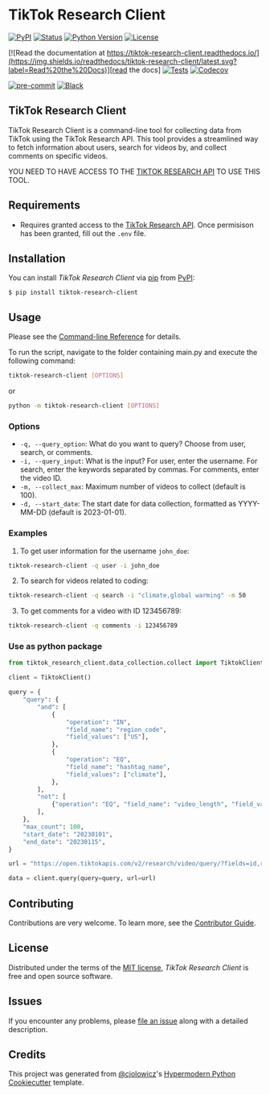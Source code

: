 # TikTok Research Client

[![PyPI](https://img.shields.io/pypi/v/tiktok-research-client.svg)][pypi_]
[![Status](https://img.shields.io/pypi/status/tiktok-research-client.svg)][status]
[![Python Version](https://img.shields.io/pypi/pyversions/tiktok-research-client)][python version]
[![License](https://img.shields.io/pypi/l/tiktok-research-client)][license]

[![Read the documentation at https://tiktok-research-client.readthedocs.io/](https://img.shields.io/readthedocs/tiktok-research-client/latest.svg?label=Read%20the%20Docs)][read the docs]
[![Tests](https://github.com/AGMoller/tiktok-research-client/workflows/Tests/badge.svg)][tests]
[![Codecov](https://codecov.io/gh/AGMoller/tiktok-research-client/branch/main/graph/badge.svg)][codecov]

[![pre-commit](https://img.shields.io/badge/pre--commit-enabled-brightgreen?logo=pre-commit&logoColor=white)][pre-commit]
[![Black](https://img.shields.io/badge/code%20style-black-000000.svg)][black]

[pypi_]: https://pypi.org/project/tiktok-research-client/
[status]: https://pypi.org/project/tiktok-research-client/
[python version]: https://pypi.org/project/tiktok-research-client
[read the docs]: https://tiktok-research-client.readthedocs.io/
[tests]: https://github.com/AGMoller/tiktok-research-client/actions?workflow=Tests
[codecov]: https://app.codecov.io/gh/AGMoller/tiktok-research-client
[pre-commit]: https://github.com/pre-commit/pre-commit
[black]: https://github.com/psf/black

## TikTok Research Client
TikTok Research Client is a command-line tool for collecting data from TikTok using the TikTok Research API. This tool provides a streamlined way to fetch information about users, search for videos by, and collect comments on specific videos.

YOU NEED TO HAVE ACCESS TO THE [TIKTOK RESEARCH API](https://developers.tiktok.com/products/research-api/) TO USE THIS TOOL.

## Requirements

- Requires granted access to the [TikTok Research API](https://developers.tiktok.com/products/research-api/). Once permisison has been granted, fill out the `.env` file.

## Installation

You can install _TikTok Research Client_ via [pip] from [PyPI]:

```console
$ pip install tiktok-research-client
```


## Usage
Please see the [Command-line Reference] for details.

To run the script, navigate to the folder containing main.py and execute the following command:

```bash
tiktok-research-client [OPTIONS]
```
or
```bash
python -m tiktok-research-client [OPTIONS]
```

### Options
- `-q, --query_option`: What do you want to query? Choose from user, search, or comments.
- `-i, --query_input`: What is the input? For user, enter the username. For search, enter the keywords separated by commas. For comments, enter the video ID.
- `-m, --collect_max`: Maximum number of videos to collect (default is 100).
- `-d, --start_date`: The start date for data collection, formatted as YYYY-MM-DD (default is 2023-01-01).

### Examples

1. To get user information for the username `john_doe`:

```bash
tiktok-research-client -q user -i john_doe
```

2. To search for videos related to coding:

```bash
tiktok-research-client -q search -i "climate,global warming" -m 50
```

3. To get comments for a video with ID 123456789:

```bash
tiktok-research-client -q comments -i 123456789
```

### Use as python package

```python
from tiktok_research_client.data_collection.collect import TiktokClient

client = TiktokClient()

query = {
    "query": {
        "and": [
            {
                "operation": "IN",
                "field_name": "region_code",
                "field_values": ["US"],
            },
            {
                "operation": "EQ",
                "field_name": "hashtag_name",
                "field_values": ["climate"],
            },
        ],
        "not": [
            {"operation": "EQ", "field_name": "video_length", "field_values": ["SHORT"]}
        ],
    },
    "max_count": 100,
    "start_date": "20230101",
    "end_date": "20230115",
}

url = "https://open.tiktokapis.com/v2/research/video/query/?fields=id,region_code,like_count,username,video_description,music_id,comment_count,share_count,view_count"

data = client.query(query=query, url=url)
```

## Contributing

Contributions are very welcome.
To learn more, see the [Contributor Guide].

## License

Distributed under the terms of the [MIT license][license],
_TikTok Research Client_ is free and open source software.

## Issues

If you encounter any problems,
please [file an issue] along with a detailed description.

## Credits

This project was generated from [@cjolowicz]'s [Hypermodern Python Cookiecutter] template.

[@cjolowicz]: https://github.com/cjolowicz
[pypi]: https://pypi.org/
[hypermodern python cookiecutter]: https://github.com/cjolowicz/cookiecutter-hypermodern-python
[file an issue]: https://github.com/AGMoller/tiktok-research-client/issues
[pip]: https://pip.pypa.io/

<!-- github-only -->

[license]: https://github.com/AGMoller/tiktok-research-client/blob/main/LICENSE
[contributor guide]: https://github.com/AGMoller/tiktok-research-client/blob/main/CONTRIBUTING.md
[command-line reference]: https://tiktok-research-client.readthedocs.io/en/latest/usage.html
